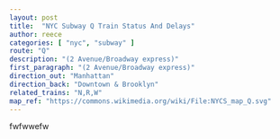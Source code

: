 ```yaml
---
layout: post
title:  "NYC Subway Q Train Status And Delays"
author: reece
categories: [ "nyc", "subway" ]
route: "Q"
description: "(2 Avenue/Broadway express)"
first_paragraph: "(2 Avenue/Broadway express)"
direction_out: "Manhattan"
direction_back: "Downtown & Brooklyn"
related_trains: "N,R,W"
map_ref: "https://commons.wikimedia.org/wiki/File:NYCS_map_Q.svg"
---
```


fwfwwefw
